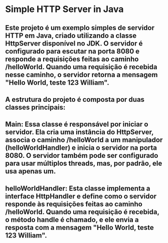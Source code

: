 # Simple HTTP Server in Java

## Este projeto é um exemplo simples de servidor HTTP em Java, criado utilizando a classe HttpServer disponível no JDK. O servidor é configurado para escutar na porta 8080 e responde a requisições feitas ao caminho /helloWorld. Quando uma requisição é recebida nesse caminho, o servidor retorna a mensagem "Hello World, teste 123 William".

## A estrutura do projeto é composta por duas classes principais:

## Main: Essa classe é responsável por iniciar o servidor. Ela cria uma instância do HttpServer, associa o caminho /helloWorld a um manipulador (helloWorldHandler) e inicia o servidor na porta 8080. O servidor também pode ser configurado para usar múltiplos threads, mas, por padrão, ele usa apenas um.

## helloWorldHandler: Esta classe implementa a interface HttpHandler e define como o servidor responde às requisições feitas ao caminho /helloWorld. Quando uma requisição é recebida, o método handle é chamado, e ele envia a resposta com a mensagem "Hello World, teste 123 William".
